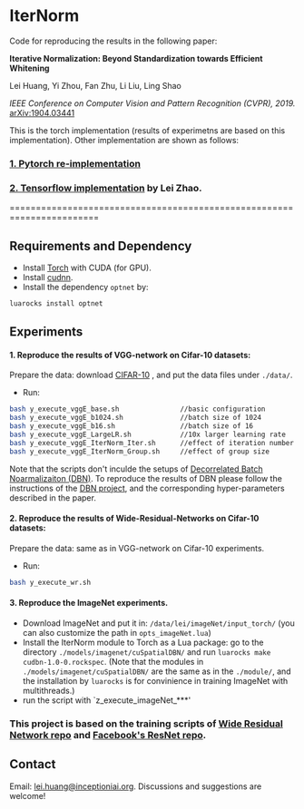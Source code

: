 # IterNorm

Code for reproducing the results in the following paper:

**Iterative Normalization: Beyond Standardization towards Efficient Whitening** 

Lei Huang, Yi Zhou, Fan Zhu, Li Liu, Ling Shao

*IEEE Conference on Computer Vision and Pattern Recognition (CVPR), 2019.*
[arXiv:1904.03441](https://arxiv.org/abs/1904.03441)


This is the torch implementation (results of experimetns are based on this implementation). Other implementation are shown as follows: 

### [1. Pytorch re-implementation](https://github.com/huangleiBuaa/IterNorm-pytorch)
### [2. Tensorflow implementation](https://github.com/bhneo/decorrelated_bn) by Lei Zhao. 
=======================================================================

## Requirements and Dependency
* Install [Torch](http://torch.ch) with CUDA (for GPU).
* Install [cudnn](http://torch.ch).
* Install the dependency `optnet` by:
```Bash
luarocks install optnet
 ```
 
 ## Experiments
 
 #### 1.  Reproduce the results of VGG-network on Cifar-10 datasets:
 Prepare the data:  download [CIFAR-10](https://yadi.sk/d/eFmOduZyxaBrT) , and put the data files under `./data/`.
 * Run: 
```Bash
bash y_execute_vggE_base.sh               //basic configuration
bash y_execute_vggE_b1024.sh              //batch size of 1024
bash y_execute_vggE_b16.sh                //batch size of 16
bash y_execute_vggE_LargeLR.sh            //10x larger learning rate
bash y_execute_vggE_IterNorm_Iter.sh      //effect of iteration number
bash y_execute_vggE_IterNorm_Group.sh     //effect of group size
```
Note that the scripts don't inculde the setups of [Decorrelated Batch Noarmalizaiton (DBN)](https://arxiv.org/abs/1804.08450). To reproduce the results of DBN please follow the instructions of the [DBN project](https://github.com/princeton-vl/DecorrelatedBN), and the corresponding hyper-parameters described in the paper. 


#### 2.  Reproduce the results of Wide-Residual-Networks on Cifar-10 datasets:
 Prepare the data: same as in VGG-network on Cifar-10 experiments.
  * Run: 
```Bash
bash y_execute_wr.sh               
```

#### 3. Reproduce the ImageNet experiments. 
 *  Download ImageNet and put it in: `/data/lei/imageNet/input_torch/` (you can also customize the path in `opts_imageNet.lua`)
 *  Install the IterNorm module to Torch as a Lua package: go to the directory `./models/imagenet/cuSpatialDBN/` and run  `luarocks make cudbn-1.0-0.rockspec`. (Note that the modules in `./models/imagenet/cuSpatialDBN/` are the same as in the `./module/`, and the installation by `luarocks` is for convinience in  training ImageNet with multithreads.)
 *  run the script with `z_execute_imageNet_***'
 
 ### This project is based on the training scripts of [Wide Residual Network repo](https://github.com/szagoruyko/wide-residual-networks) and  [Facebook's ResNet repo](https://github.com/facebook/fb.resnet.torch).
 
 ## Contact
Email: lei.huang@inceptioniai.org. Discussions and suggestions are welcome!
